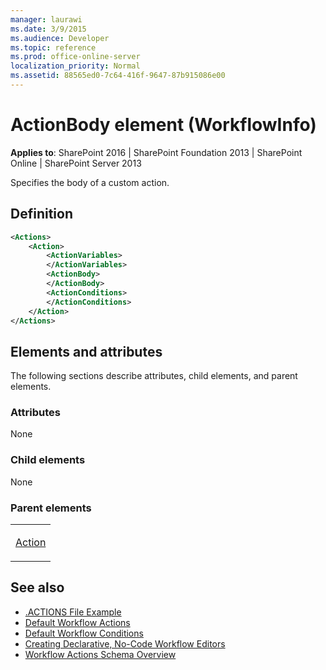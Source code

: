 ```yaml
---
manager: laurawi
ms.date: 3/9/2015
ms.audience: Developer
ms.topic: reference
ms.prod: office-online-server
localization_priority: Normal
ms.assetid: 88565ed0-7c64-416f-9647-87b915086e00
---
```


# ActionBody element (WorkflowInfo)

**Applies to**: SharePoint 2016 | SharePoint Foundation 2013 | SharePoint Online | SharePoint Server 2013

Specifies the body of a custom action.

## Definition

```XML
<Actions>
    <Action>
        <ActionVariables>
        </ActionVariables>
        <ActionBody>
        </ActionBody>
        <ActionConditions>
        </ActionConditions>
    </Action>
</Actions>
```

## Elements and attributes

The following sections describe attributes, child elements, and parent elements.

### Attributes

None

### Child elements

None

### Parent elements

<table>
<colgroup>
<col width="100%" />
</colgroup>
<tbody>
<tr class="odd">
<td align="left"><p><a href="action-element-workflowinfo.md">Action</a></p></td>
</tr>
</tbody>
</table>

## See also

- [.ACTIONS File Example](actions-file-example-workflowinfo.md)
- [Default Workflow Actions](default-workflow-actions-workflowinfo.md)
- [Default Workflow Conditions](default-workflow-conditions-workflowinfo.md)
- [Creating Declarative, No-Code Workflow Editors](http://msdn.microsoft.com/library/60dfda8d-e724-4d7d-9578-aa239c362dcf(Office.15).aspx)
- [Workflow Actions Schema Overview](http://msdn.microsoft.com/library/25da07cb-b228-43f2-9cdf-c8c71c3eabbb(Office.15).aspx)








